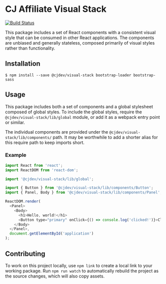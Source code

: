 # CJ Affiliate Visual Stack

[![Build Status](https://travis-ci.org/cjdev/visual-stack.svg?branch=master)](https://travis-ci.org/cjdev/visual-stack)

This package includes a set of React components with a consistent visual style that can be consumed in other React applications. The components are unbiased and generally stateless, composed primarily of visual styles rather than functionality.

## Installation

```
$ npm install --save @cjdev/visual-stack bootstrap-loader bootstrap-sass
```

## Usage

This package includes both a set of components and a global stylesheet composed of global styles. To include the global styles, require the `@cjdev/visual-stack/lib/global` module, or add it as a webpack entry point or similar.

The individual components are provided under the `@cjdev/visual-stack/lib/components/` path. It may be worthwhile to add a shorter alias for this require path to keep imports short.


### Example

```js
import React from 'react';
import ReactDOM from 'react-dom';

import '@cjdev/visual-stack/lib/global';

import { Button } from '@cjdev/visual-stack/lib/components/Button';
import { Panel, Body } from '@cjdev/visual-stack/lib/components/Panel';

ReactDOM.render(
  <Panel>
    <Body>
      <h1>Hello, world!</h1>
      <Button type="primary" onClick={() => console.log('clicked!')}>Click Me</Button>
    </Body>
  </Panel>,
  document.getElementById('application')
);
```

## Contributing

To work on this project locally, use `npm link` to create a local link to your working package. Run `npm run watch` to automatically rebuild the project as the source changes, which will also copy assets.
